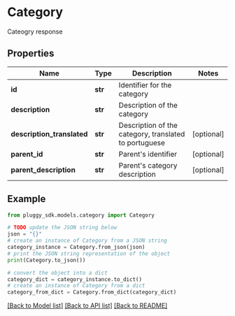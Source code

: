 # Category

Cateogry response

## Properties

Name | Type | Description | Notes
------------ | ------------- | ------------- | -------------
**id** | **str** | Identifier for the category | 
**description** | **str** | Description of the category | 
**description_translated** | **str** | Description of the category, translated to portuguese | [optional] 
**parent_id** | **str** | Parent&#39;s identifier | [optional] 
**parent_description** | **str** | Parent&#39;s category description | [optional] 

## Example

```python
from pluggy_sdk.models.category import Category

# TODO update the JSON string below
json = "{}"
# create an instance of Category from a JSON string
category_instance = Category.from_json(json)
# print the JSON string representation of the object
print(Category.to_json())

# convert the object into a dict
category_dict = category_instance.to_dict()
# create an instance of Category from a dict
category_from_dict = Category.from_dict(category_dict)
```
[[Back to Model list]](../README.md#documentation-for-models) [[Back to API list]](../README.md#documentation-for-api-endpoints) [[Back to README]](../README.md)


